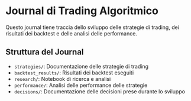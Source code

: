 # Journal di Trading Algoritmico

Questo journal tiene traccia dello sviluppo delle strategie di trading, dei risultati dei backtest e delle analisi delle performance.

## Struttura del Journal

- `strategies/`: Documentazione delle strategie di trading
- `backtest_results/`: Risultati dei backtest eseguiti
- `research/`: Notebook di ricerca e analisi
- `performance/`: Analisi delle performance delle strategie
- `decisions/`: Documentazione delle decisioni prese durante lo sviluppo
